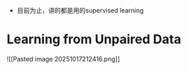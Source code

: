 - 目前为止，讲的都是用的supervised learning

# Learning from Unpaired Data

![[Pasted image 20251017212416.png]]
